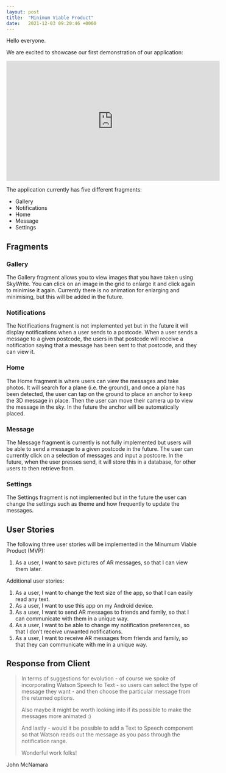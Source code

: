 ```yaml
---
layout: post
title:  "Minimum Viable Product"
date:   2021-12-03 09:20:46 +0000
---
```

Hello everyone.

We are excited to showcase our first demonstration of our application:

<iframe width="560" height="315" src="https://www.youtube.com/embed/lsZOr8O476I" title="YouTube video player" frameborder="0" allow="accelerometer; autoplay; clipboard-write; encrypted-media; gyroscope; picture-in-picture" allowfullscreen></iframe>

The application currently has five different fragments:
- Gallery
- Notifications
- Home
- Message
- Settings

## Fragments ##
### Gallery ###
The Gallery fragment allows you to view images that you have taken using SkyWrite. You can click on an image in the grid to enlarge it and click again to minimise it again. Currently there is no animation for enlarging and minimising, but this will be added in the future.

### Notifications ###
The Notifications fragment is not implemented yet but in the future it will display notifications when a user sends to a postcode. When a user sends a message to a given postcode, the users in that postcode will receive a notification saying that a message has been sent to that postcode, and they can view it.

### Home ###
The Home fragment is where users can view the messages and take photos. It will search for a plane (i.e. the ground), and once a plane has been detected, the user can tap on the ground to place an anchor to keep the 3D message in place. Then the user can move their camera up to view the message in the sky. In the future the anchor will be automatically placed.

### Message ###
The Message fragment is currently is not fully implemented but users will be able to send a message to a given postcode in the future. The user can currently click on a selection of messages and input a postcore. In the future, when the user presses send, it will store this in a database, for other users to then retrieve from.

### Settings ###
The Settings fragment is not implemented but in the future the user can change the settings such as theme and how frequently to update the messages.

## User Stories ##

The following three user stories will be implemented in the Minumum Viable Product (MVP):
 
1. As a user, I want to save pictures of AR messages, so that I can view them later.

Additional user stories:

1. As a user, I want to change the text size of the app, so that I can easily read any text.
2. As a user, I want to use this app on my Android device.
3. As a user, I want to send AR messages to friends and family, so that I can communicate with them in a unique way.
4. As a user, I want to be able to change my notification preferences, so that I don’t receive unwanted notifications.
5. As a user, I want to receive AR messages from friends and family, so that they can communicate with me in a unique way.

## Response from Client ##
> In terms of suggestions for evolution - of course we spoke of incorporating Watson Speech to Text - so users can select the type of message they want - and then choose the particular message from the returned options.
>
> Also maybe it might be worth looking into if its possible to make the messages more animated :)
>
> And lastly - would it be possible to add a Text to Speech component so that Watson reads out the message as you pass through the notification range. 
>
> Wonderful work folks!

John McNamara